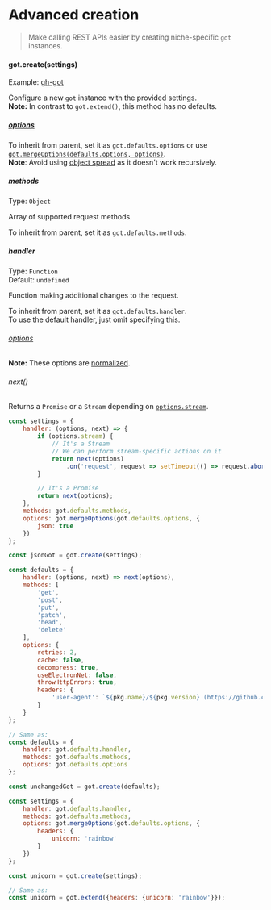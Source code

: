 # Advanced creation

> Make calling REST APIs easier by creating niche-specific `got` instances.

#### got.create(settings)

Example: [gh-got](https://github.com/sindresorhus/gh-got/blob/master/index.js)

Configure a new `got` instance with the provided settings.<br>
**Note:** In contrast to `got.extend()`, this method has no defaults.

##### [options](readme.md#options)

To inherit from parent, set it as `got.defaults.options` or use [`got.mergeOptions(defaults.options, options)`](readme.md#gotmergeoptionsparentoptions-newoptions).<br>
**Note**: Avoid using [object spread](https://developer.mozilla.org/en-US/docs/Web/JavaScript/Reference/Operators/Spread_syntax#Spread_in_object_literals) as it doesn't work recursively.

##### methods

Type: `Object`

Array of supported request methods.

To inherit from parent, set it as `got.defaults.methods`.

##### handler

Type: `Function`<br>
Default: `undefined`

Function making additional changes to the request.

To inherit from parent, set it as `got.defaults.handler`.<br>
To use the default handler, just omit specifying this.

###### [options](readme.md#options)

**Note:** These options are [normalized](source/normalize-arguments.js).

###### next()

Returns a `Promise` or a `Stream` depending on [`options.stream`](readme.md#stream).

```js
const settings = {
	handler: (options, next) => {
		if (options.stream) {
			// It's a Stream
			// We can perform stream-specific actions on it
			return next(options)
				.on('request', request => setTimeout(() => request.abort(), 50));
		}

		// It's a Promise
		return next(options);
	},
	methods: got.defaults.methods,
	options: got.mergeOptions(got.defaults.options, {
		json: true
	})
};

const jsonGot = got.create(settings);
```

```js
const defaults = {
	handler: (options, next) => next(options),
	methods: [
		'get',
		'post',
		'put',
		'patch',
		'head',
		'delete'
	],
	options: {
		retries: 2,
		cache: false,
		decompress: true,
		useElectronNet: false,
		throwHttpErrors: true,
		headers: {
			'user-agent': `${pkg.name}/${pkg.version} (https://github.com/sindresorhus/got)`
		}
	}
};

// Same as:
const defaults = {
	handler: got.defaults.handler,
	methods: got.defaults.methods,
	options: got.defaults.options
};

const unchangedGot = got.create(defaults);
```

```js
const settings = {
	handler: got.defaults.handler,
	methods: got.defaults.methods,
	options: got.mergeOptions(got.defaults.options, {
		headers: {
			unicorn: 'rainbow'
		}
	})
};

const unicorn = got.create(settings);

// Same as:
const unicorn = got.extend({headers: {unicorn: 'rainbow'}});
```
